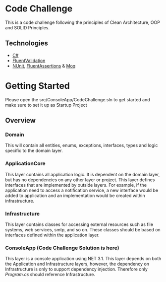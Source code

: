  # Code Challenge

This is a code challenge following the principles of Clean Architecture, OOP and SOLID Principles.

## Technologies

* [C#](https://docs.microsoft.com/en-us/aspnet/core/introduction-to-aspnet-core?view=aspnetcore-6.0)
* [FluentValidation](https://fluentvalidation.net/)
* [NUnit](https://nunit.org/), [FluentAssertions](https://fluentassertions.com/) & [Moq](https://github.com/moq)

# Getting Started

Please open the src/ConsoleApp/CodeChallenge.sln to get started and make sure to set it up as Startup Project

## Overview

### Domain

This will contain all entities, enums, exceptions, interfaces, types and logic specific to the domain layer.

### ApplicationCore

This layer contains all application logic. It is dependent on the domain layer, but has no dependencies on any other layer or project. This layer defines interfaces that are implemented by outside layers. For example, if the application need to access a notification service, a new interface would be added to application and an implementation would be created within infrastructure.

### Infrastructure

This layer contains classes for accessing external resources such as file systems, web services, smtp, and so on. These classes should be based on interfaces defined within the application layer.

### ConsoleApp (Code Challenge Solution is here)

This layer is a console application using NET 3.1. This layer depends on both the Application and Infrastructure layers, however, the dependency on Infrastructure is only to support dependency injection. Therefore only *Program.cs* should reference Infrastructure.
